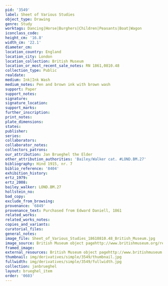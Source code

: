 ```yaml
---
pid: '3549'
label: Sheet of Various Studies
object_type: Drawing
genre: Study
worktags: Dancing|Horse|Burghers|Children|Peasants|Boat|Wagon
iconclass_code:
height_cm: '16.8'
width_cm: '22.1'
diameter_cm:
location_country: England
location_city: London
location_collection: British Museum
location_or_most_recent_sale_notes: RN 1861,0810.48
collection_type: Public
realdate:
medium: Ink|Ink Wash
medium_notes: Pen and brown ink with brown wash
support: Paper
support_notes:
signature:
signature_location:
support_marks:
further_inscription:
print_notes:
plate_dimensions:
states:
publisher:
series:
collaborators:
collaborator_notes:
collectors_patrons:
our_attribution: Jan Brueghel the Elder
other_attribution_authorities: 'Bailey/Walker cat. #LOND.BM.27'
bibliography: Hind 1915, nr. 7
biblio_reference: '8404'
exhibition_history:
ertz_1979:
ertz_2008:
bailey_walker: LOND.BM.27
hollstein_no:
bad_copy:
exclude_from_browsing:
provenance: '6849'
provenance_text: Purchased from Edward Daniell, 1861
related_works:
related_works_notes:
copies_and_variants:
curatorial_files:
general_notes:
image_file: Sheet_of_Various_Studies_18610810.48_British_Museum.jpg
image_source: British Museum object pagehttp://www.britishmuseum.org/research/collection_online/collection_object_details.aspx
framed_image:
external_resources: British Museum object pagehttp://www.britishmuseum.org/research/collection_online/collection_object_details.aspx
thumbnail: img/derivatives/simple/3549/thumbnail.jpg
fullwidth: img/derivatives/simple/3549/fullwidth.jpg
collection: janbrueghel
layout: brueghel_item
order: '0603'
---
```

